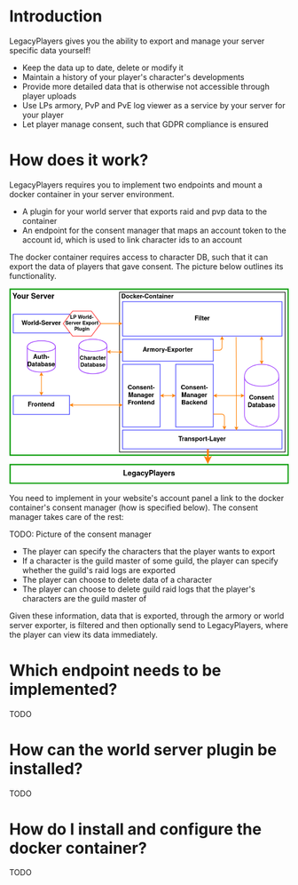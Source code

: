 # Introduction
LegacyPlayers gives you the ability to export and manage your server specific data yourself!
* Keep the data up to date, delete or modify it
* Maintain a history of your player's character's developments
* Provide more detailed data that is otherwise not accessible through player uploads
* Use LPs armory, PvP and PvE log viewer as a service by your server for your player
* Let player manage consent, such that GDPR compliance is ensured

# How does it work?
LegacyPlayers requires you to implement two endpoints and mount a docker container in your server environment.
* A plugin for your world server that exports raid and pvp data to the container
* An endpoint for the consent manager that maps an account token to the account id, which is used to link
character ids to an account

The docker container requires access to character DB, such that it can export the data of players that gave
consent. The picture below outlines its functionality.

![LP-Export-Functionality](LP-Export-Functionality.png)

You need to implement in your website's account panel a link to the docker container's consent manager
(how is specified below). The consent manager takes care of the rest:  

TODO: Picture of the consent manager

* The player can specify the characters that the player wants to export
* If a character is the guild master of some guild, the player can specify whether the guild's raid logs are
exported
* The player can choose to delete data of a character
* The player can choose to delete guild raid logs that the player's characters are the guild master of

Given these information, data that is exported, through the armory or world server exporter, is filtered
and then optionally send to LegacyPlayers, where the player can view its data immediately. 

# Which endpoint needs to be implemented?
TODO

# How can the world server plugin be installed?
TODO

# How do I install and configure the docker container?
TODO